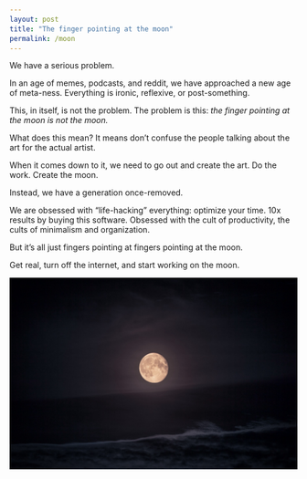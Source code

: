 ```yaml
--- 
layout: post
title: "The finger pointing at the moon"
permalink: /moon
---
```


We have a serious problem.

In an age of memes, podcasts, and reddit, we have approached a new age of meta-ness. Everything is ironic, reflexive, or post-something.

This, in itself, is not the problem. The problem is this: *the finger
pointing at the moon is not the moon.*

What does this mean? It means don’t confuse the people talking about the art for the actual artist.

When it comes down to it, we need to go out and create the art. Do the work. Create the moon.

Instead, we have a generation once-removed.

We are obsessed with “life-hacking” everything: optimize your time. 10x
results by buying this software. Obsessed with the cult of productivity,
the cults of minimalism and organization.

But it’s all just fingers pointing at fingers pointing at the moon.

Get real, turn off the internet, and start working on the moon.

![Moon](/images/moon.jpg)
